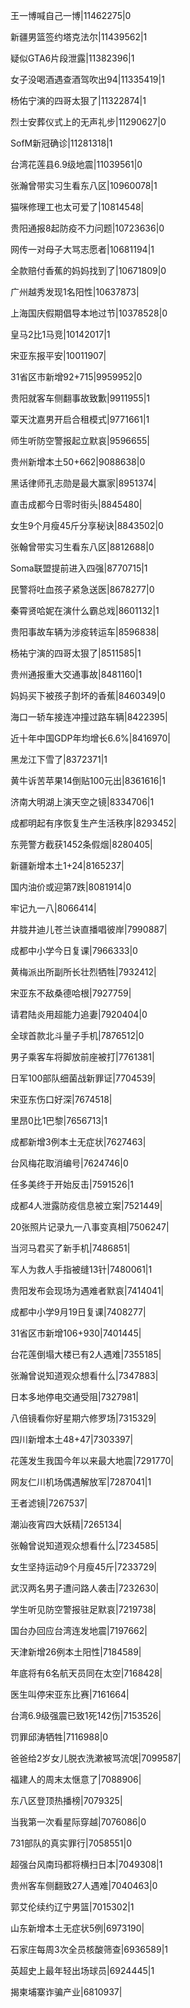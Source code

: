 王一博喊自己一博|11462275|0

新疆男篮签约塔克法尔|11439562|1

疑似GTA6片段泄露|11382396|1

女子没喝酒遇查酒驾吹出94|11335419|1

杨佑宁演的四哥太狠了|11322874|1

烈士安葬仪式上的无声礼步|11290627|0

SofM新冠确诊|11281318|1

台湾花莲县6.9级地震|11039561|0

张瀚曾带实习生看东八区|10960078|1

猫咪修理工也太可爱了|10814548|

贵阳通报8起防疫不力问题|10723636|0

网传一对母子大骂志愿者|10681194|1

全款赔付香蕉的妈妈找到了|10671809|0

广州越秀发现1名阳性|10637873|

上海国庆假期倡导本地过节|10378528|0

皇马2比1马竞|10142017|1

宋亚东报平安|10011907|

31省区市新增92+715|9959952|0

贵阳就客车侧翻事故致歉|9911955|1

覃天沈嘉男开启合租模式|9771661|1

师生听防空警报起立默哀|9596655|

贵州新增本土50+662|9088638|0

黑话律师孔志勋是最大赢家|8951374|

直击成都今日零时街头|8845480|

女生9个月瘦45斤分享秘诀|8843502|0

张翰曾带实习生看东八区|8812688|0

Soma联盟提前进入四强|8770715|1

民警将吐血孩子紧急送医|8678277|0

秦霄贤哈妮在演什么霸总戏|8601132|1

贵阳事故车辆为涉疫转运车|8596838|

杨祐宁演的四哥太狠了|8511585|1

贵州通报重大交通事故|8481160|1

妈妈买下被孩子割坏的香蕉|8460349|0

海口一轿车接连冲撞过路车辆|8422395|

近十年中国GDP年均增长6.6%|8416970|

黑龙江下雪了|8372371|1

黄牛诉苦苹果14倒贴100元出|8361616|1

济南大明湖上演天空之镜|8334706|1

成都明起有序恢复生产生活秩序|8293452|

东莞警方截获1452条假烟|8280405|

新疆新增本土1+24|8165237|

国内油价或迎第7跌|8081914|0

牢记九一八|8066414|

井胧井迪儿苍兰诀直播唱彼岸|7990887|

成都中小学今日复课|7966333|0

黄梅派出所副所长壮烈牺牲|7932412|

宋亚东不敌桑德哈根|7927759|

请君陆炎用超能力追妻|7920404|0

全球首款北斗量子手机|7876512|0

男子乘客车将脚放前座被打|7761381|

日军100部队细菌战新罪证|7704539|

宋亚东伤口好深|7674518|

里昂0比1巴黎|7656713|1

成都新增3例本土无症状|7627463|

台风梅花取消编号|7624746|0

任多美终于开始反击|7591526|1

成都4人泄露防疫信息被立案|7521449|

20张照片记录九一八事变真相|7506247|

当河马君买了新手机|7486851|

军人为救人手指被缝13针|7480061|1

贵阳发布会现场为遇难者默哀|7414041|

成都中小学9月19日复课|7408277|

31省区市新增106+930|7401445|

台花莲倒塌大楼已有2人遇难|7355185|

张瀚曾说知道观众想看什么|7347883|

日本多地停电交通受阻|7327981|

八倍镜看你好星期六修罗场|7315329|

四川新增本土48+47|7303397|

花莲发生我国今年以来最大地震|7291770|

网友仁川机场偶遇解放军|7287041|1

王者滤镜|7267537|

潮汕夜宵四大妖精|7265134|

张翰曾说知道观众想看什么|7234585|

女生坚持运动9个月瘦45斤|7233729|

武汉两名男子遭问路人袭击|7232630|

学生听见防空警报驻足默哀|7219738|

国台办回应台湾连发地震|7197662|

天津新增26例本土阳性|7184589|

年底将有6名航天员同在太空|7168428|

医生叫停宋亚东比赛|7161664|

台湾6.9级强震已致1死142伤|7153526|

罚罪邱涛牺牲|7116988|0

爸爸给2岁女儿脱衣洗漱被骂流氓|7099587|

福建人的周末太惬意了|7088906|

东八区登顶热播榜|7079325|

当我第一次看星际穿越|7076086|0

731部队的真实罪行|7058551|0

超强台风南玛都将横扫日本|7049308|1

贵州客车侧翻致27人遇难|7040463|0

郭艾伦续约辽宁男篮|7015302|1

山东新增本土无症状5例|6973190|

石家庄每周3次全员核酸筛查|6936589|1

英超史上最年轻出场球员|6924445|1

揭柬埔寨诈骗产业|6810937|


